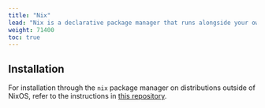 ```yaml
---
title: "Nix"
lead: "Nix is a declarative package manager that runs alongside your own distribution's package manager"
weight: 71400
toc: true
---
```


## Installation

For installation through the `nix` package manager on distributions outside of NixOS, refer to the instructions in [this repository](https://github.com/ezKEa/aagl-gtk-on-nix).
